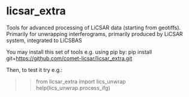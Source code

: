 # licsar_extra
Tools for advanced processing of LiCSAR data (starting from geotiffs).
Primarily for unwrapping interferograms, primarily produced by LiCSAR system, integrated to LiCSBAS

You may install this set of tools e.g. using pip by:
pip install git+https://github.com/comet-licsar/licsar_extra.git

Then, to test it try e.g.:
>> from licsar_extra import lics_unwrap
>> help(lics_unwrap.process_ifg)